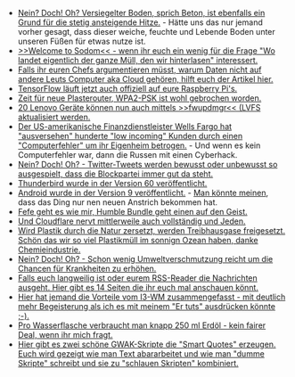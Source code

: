 * [Nein? Doch! Oh? Versiegelter Boden, sprich Beton, ist ebenfalls ein Grund für die stetig ansteigende Hitze.](http://www.sonnenseite.com/de/umwelt/die-fortschreitende-bodenversiegelung-ist-auch-ein-grund-fuer-hitze12681.html) - Hätte uns das nur jemand vorher gesagt, dass dieser weiche, feuchte und Lebende Boden unter unseren Füßen für etwas nutze ist.
* [>>Welcome to Sodom<< - wenn ihr euch ein wenig für die Frage "Wo landet eigentlich der ganze Müll, den wir hinterlasen" interessert.](http://www.sonnenseite.com/de/tipps/welcome-to-sodom.html)
* [Falls ihr euren Chefs argumentieren müsst, warum Daten nicht auf andere Leuts Computer aka Cloud gehören, hilft euch der Artikel hier.](https://opensource.com/article/18/8/data-risky-cloud)
* [TensorFlow läuft jetzt auch offiziell auf eure Raspberry Pi's.](https://www.pro-linux.de/news/1/26162/tensorflow-offiziell-f%C3%BCr-raspberry-pi-unterst%C3%BCtzt.html)
* [Zeit für neue Plasterouter, WPA2-PSK ist wohl gebrochen worden.](https://blog.fefe.de/?ts=a596f33f)
* [20 Lenovo Geräte können nun auch mittels >>fwupdmgr<< (LVFS aktualisiert werden.](https://www.pro-linux.de/news/1/26163/lenovo-erm%C3%B6glicht-automatische-firmware-upgrades-per-lvfs.html)
* [Der US-amerikanische Finanzdienstleister Wells Fargo hat "ausversehen" hunderte "low incoming" Kunden durch einen "Computerfehler" um ihr Eigenheim betrogen.](https://blog.fefe.de/?ts=a596ec5e) - Und wenn es kein Computerfehler war, dann die Russen mit einen Cyberhack.
* [Nein? Doch! Oh? - Twitter-Tweets werden bewusst oder unbewusst so ausgespielt, dass die Blockpartei immer gut da steht.](https://propagandaschau.wordpress.com/2018/08/06/aufstehen-und-die-politischen-manipulationen-bei-twitter/)
* [Thunderbird wurde in der Version 60 veröffentlicht.](https://www.phoronix.com/scan.php?page=news_item&px=Thunderbird-60-Released)
* [Android wurde in der Version 9 veröffentlicht.](https://www.phoronix.com/scan.php?page=news_item&px=Android-9-Pie) - [Man könnte meinen](https://lwn.net/Articles/761942), dass das Ding nur nen neuen Anstrich bekommen hat.
* [Fefe geht es wie mir, Humble Bundle geht einen auf den Geist.](https://blog.fefe.de/?ts=a5969c37)
* [Und Cloudflare nervt mittlerweile auch vollständig und Jeden.](https://blog.fefe.de/?ts=a5965118)
* [Wird Plastik durch die Natur zersetzt, werden Treibhausgase freigesetzt. Schön das wir so viel Plastikmüll im sonnign Ozean haben, danke Chemieindustrie.](http://www.sonnenseite.com/de/umwelt/auch-plastik-heizt-dem-klima-ein.html)
* [Nein? Doch! Oh? - Schon wenig Umweltverschmutzung reicht um die Chancen für Krankheiten zu erhöhen.](http://www.sonnenseite.com/de/umwelt/schon-wenig-luftverschmutzung-macht-herzkrank.html)
* [Falls euch langweilig ist oder eurem RSS-Reader die Nachrichten ausgeht. Hier gibt es 14 Seiten die ihr euch mal anschauen könnt.](https://opensource.com/article/18/8/must-read-tech-newsletters)
* [Hier hat jemand die Vorteile vom I3-WM zusammengefasst - mit deutlich mehr Begeisterung als ich es mit meinem "Er tuts" ausdrücken könnte ;-).](https://opensource.com/article/18/8/i3-tiling-window-manager)
* [Pro Wasserflasche verbraucht man knapp 250 ml Erdöl - kein fairer Deal, wenn ihr mich fragt.](https://www.neopresse.com/umwelt/aufgedeckt-warum-wasserflaschen-unser-leben-vernichten/)
* [Hier gibt es zwei schöne GWAK-Skripte die "Smart Quotes" erzeugen. Euch wird gezeigt wie man Text abararbeitet und wie man "dumme Skripte" schreibt und sie zu "schlauen Skripten" kombiniert.](https://opensource.com/article/18/8/gawk-script-convert-smart-quotes)
